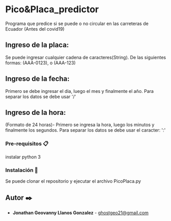# Pico&Placa_predictor
Programa que predice si se puede o no circular en las carreteras de Ecuador (Antes del covid19)
## Ingreso de la placa:
Se puede ingresar cualquier cadena de caracteres(String). De las siguientes formas:
(AAA-0123), o (AAA-123) 
## Ingreso de la fecha:
Primero se debe ingresar el dia, luego el mes y finalmente el año.
Para separar los datos se debe usar '/'
## Ingreso de la hora:
(Formato de 24 horas)-
Primero se ingresa la hora, luego los minutos y finalmente los segundos.
Para separar los datos se debe usar el caracter: ':'
### Pre-requisitos 📋
instalar python 3
### Instalación 🔧
Se puede clonar el repositorio y ejecutar el archivo PicoPlaca.py
## Autor ✒️
* **Jonathan Geovanny Llanos Gonzalez** - [ghostgeo21@gmail.com](mailto:ghostgeo21@gmail.com)

